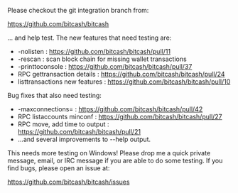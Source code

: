 Please checkout the git integration branch from:

https://github.com/bitcash/bitcash

... and help test.  The new features that need testing are:

* -nolisten : https://github.com/bitcash/bitcash/pull/11
* -rescan : scan block chain for missing wallet transactions
* -printtoconsole : https://github.com/bitcash/bitcash/pull/37
* RPC gettransaction details : https://github.com/bitcash/bitcash/pull/24
* listtransactions new features : https://github.com/bitcash/bitcash/pull/10

Bug fixes that also need testing:

* -maxconnections= : https://github.com/bitcash/bitcash/pull/42
* RPC listaccounts minconf : https://github.com/bitcash/bitcash/pull/27
* RPC move, add time to output : https://github.com/bitcash/bitcash/pull/21
* ...and several improvements to --help output.

This needs more testing on Windows!  Please drop me a quick private message, email, or IRC message if you are able to do some testing.  If you find bugs, please open an issue at:

https://github.com/bitcash/bitcash/issues
